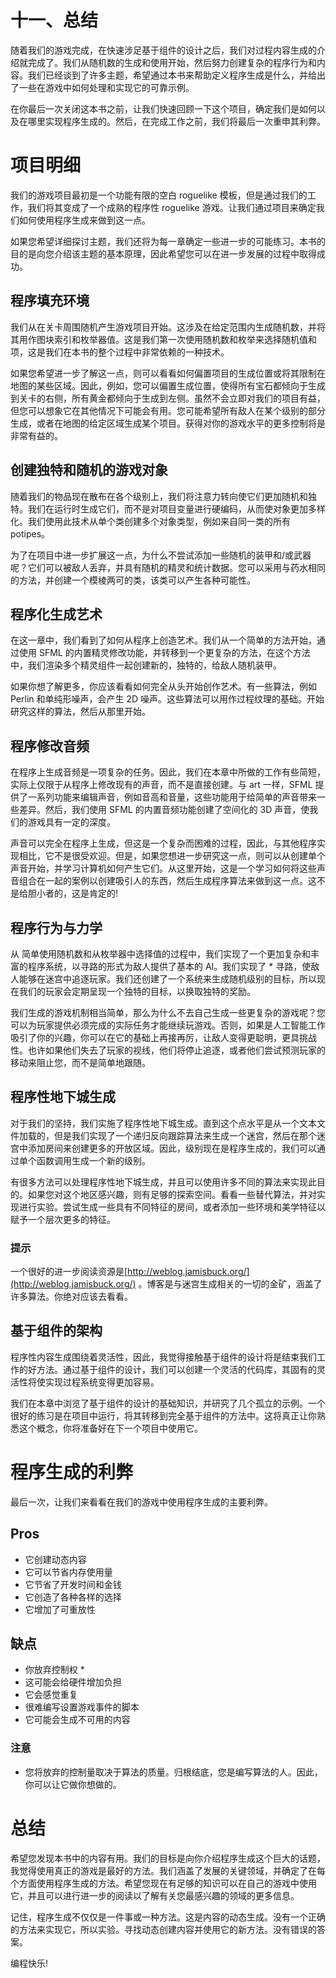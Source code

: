 # 十一、总结

随着我们的游戏完成，在快速涉足基于组件的设计之后，我们对过程内容生成的介绍就完成了。我们从随机数的生成和使用开始，然后努力创建复杂的程序行为和内容。我们已经谈到了许多主题，希望通过本书来帮助定义程序生成是什么，并给出了一些在游戏中如何处理和实现它的可靠示例。

在你最后一次关闭这本书之前，让我们快速回顾一下这个项目，确定我们是如何以及在哪里实现程序生成的。然后，在完成工作之前，我们将最后一次重申其利弊。

# 项目明细

我们的游戏项目最初是一个功能有限的空白 roguelike 模板，但是通过我们的工作，我们将其变成了一个成熟的程序性 roguelike 游戏。让我们通过项目来确定我们如何使用程序生成来做到这一点。

如果您希望详细探讨主题，我们还将为每一章确定一些进一步的可能练习。本书的目的是向您介绍该主题的基本原理，因此希望您可以在进一步发展的过程中取得成功。

## 程序填充环境

我们从在关卡周围随机产生游戏项目开始。这涉及在给定范围内生成随机数，并将其用作图块索引和枚举器值。这是我们第一次使用随机数和枚举来选择随机值和项，这是我们在本书的整个过程中非常依赖的一种技术。

如果您希望进一步了解这一点，则可以看看如何偏置项目的生成位置或将其限制在地图的某些区域。因此，例如，您可以偏置生成位置，使得所有宝石都倾向于生成到关卡的右侧，所有黄金都倾向于生成到左侧。虽然不会立即对我们的项目有益，但您可以想象它在其他情况下可能会有用。您可能希望所有敌人在某个级别的部分生成，或者在地图的给定区域生成某个项目。获得对你的游戏水平的更多控制将是非常有益的。

## 创建独特和随机的游戏对象

随着我们的物品现在散布在各个级别上，我们将注意力转向使它们更加随机和独特。我们在运行时生成它们，而不是对项目变量进行硬编码，从而使对象更加多样化。我们使用此技术从单个类创建多个对象类型，例如来自同一类的所有 potipes。

为了在项目中进一步扩展这一点，为什么不尝试添加一些随机的装甲和/或武器呢？它们可以被敌人丢弃，并具有随机的精灵和统计数据。您可以采用与药水相同的方法，并创建一个模棱两可的类，该类可以产生各种可能性。

## 程序化生成艺术

在这一章中，我们看到了如何从程序上创造艺术。我们从一个简单的方法开始，通过使用 SFML 的内置精灵修改功能，并转移到一个更复杂的方法，在这个方法中，我们渲染多个精灵组件一起创建新的，独特的，给敌人随机装甲。

如果你想了解更多，你应该看看如何完全从头开始创作艺术。有一些算法，例如 Perlin 和单纯形噪声，会产生 2D 噪声。这些算法可以用作过程纹理的基础。开始研究这样的算法，然后从那里开始。

## 程序修改音频

在程序上生成音频是一项复杂的任务。因此，我们在本章中所做的工作有些简短，实际上仅限于从程序上修改现有的声音，而不是直接创建。与 art 一样，SFML 提供了一系列功能来编辑声音，例如音高和音量，这些功能用于给简单的声音带来一些差异。然后，我们使用 SFML 的内置音频功能创建了空间化的 3D 声音，使我们的游戏具有一定的深度。

声音可以完全在程序上生成，但这是一个复杂而困难的过程，因此，与其他程序实现相比，它不是很受欢迎。但是，如果您想进一步研究这一点，则可以从创建单个声音开始，并学习计算机如何产生它们。从这里开始，这是一个学习如何将这些声音组合在一起的案例以创建吸引人的东西，然后生成程序算法来做到这一点。这不是给胆小者的，这是肯定的!

## 程序行为与力学

从 简单使用随机数和从枚举器中选择值的过程中，我们实现了一个更加复杂和丰富的程序系统，以寻路的形式为敌人提供了基本的 AI。我们实现了 * 寻路，使敌人能够在迷宫中追逐玩家。我们还创建了一个系统来生成随机级别的目标，所以现在我们的玩家会定期呈现一个独特的目标，以换取独特的奖励。

我们生成的游戏机制相当简单，那么为什么不去自己生成一些更复杂的游戏呢？您可以为玩家提供必须完成的实际任务才能继续玩游戏。否则，如果是人工智能工作吸引了你的兴趣，你可以在它的基础上再接再厉，让敌人变得更聪明，更具挑战性。也许如果他们失去了玩家的视线，他们将停止追逐，或者他们尝试预测玩家的移动来阻止您，而不是简单地跟随。

## 程序性地下城生成

对于我们的坚持，我们实施了程序性地下城生成。直到这个点水平是从一个文本文件加载的，但是我们实现了一个递归反向跟踪算法来生成一个迷宫，然后在那个迷宫中添加房间来创建更多的开放区域。因此，级别现在是程序生成的，我们可以通过单个函数调用生成一个新的级别。

有很多方法可以处理程序性地下城生成，并且可以使用许多不同的算法来实现此目的。如果您对这个地区感兴趣，则有足够的探索空间。看看一些替代算法，并对实现进行实验。尝试生成一些具有不同特征的房间，或者添加一些环境和美学特征以赋予一个层次更多的特征。

### 提示

一个很好的进一步阅读资源是[http://weblog.jamisbuck.org/](http://weblog.jamisbuck.org/) 。博客是与迷宫生成相关的一切的金矿，涵盖了许多算法。你绝对应该去看看。

## 基于组件的架构

程序性内容生成围绕着灵活性，因此，我觉得接触基于组件的设计将是结束我们工作的好方法。通过基于组件的设计，我们可以创建一个灵活的代码库，其固有的灵活性将使实现过程系统变得更加容易。

我们在本章中浏览了基于组件的设计的基础知识，并研究了几个孤立的示例。一个很好的练习是在项目中运行，将其转移到完全基于组件的方法中。这将真正让你熟悉这个概念，你将准备好在下一个项目中使用它。

# 程序生成的利弊

最后一次，让我们来看看在我们的游戏中使用程序生成的主要利弊。

## Pros

*   它创建动态内容
*   它可以节省内存使用量
*   它节省了开发时间和金钱
*   它创造了各种各样的选择
*   它增加了可重放性

## 缺点

*   你放弃控制权 *
*   这可能会给硬件增加负担
*   它会感觉重复
*   很难编写设置游戏事件的脚本
*   它可能会生成不可用的内容

### 注意

* 您将放弃的控制量取决于算法的质量。归根结底，您是编写算法的人。因此，你可以让它做你想做的。

# 总结

希望您发现本书中的内容有用。我们的目标是向你介绍程序生成这个巨大的话题，我觉得使用真正的游戏是最好的方法。我们涵盖了发展的关键领域，并确定了在每个方面使用程序生成的方法。希望您现在有足够的知识可以在自己的游戏中使用它，并且可以进行进一步的阅读以了解有关您最感兴趣的领域的更多信息。

记住，程序生成不仅仅是一件事或一种方法。这是内容的动态生成。没有一个正确的方法来实现它，所以实验。寻找动态创建内容并使用它的新方法。没有错误的答案。

编程快乐!